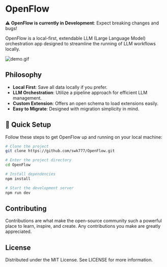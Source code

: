 # OpenFlow

⚠️ **OpenFlow is currently in Development**: Expect breaking changes and bugs!

OpenFlow is a local-first, extendable LLM (Large Language Model) orchestration app designed to streamline the running of LLM workflows locally.

![demo.gif](/demo.gif)

## Philosophy

- **Local First**: Save all data locally if you prefer.
- **LLM Orchestration**: Utilize a pipeline approach for efficient LLM management.
- **Custom Extension**: Offers an open schema to load extensions easily.
- **Easy to Migrate**: Designed with migration simplicity in mind.

## 🛫 Quick Setup

Follow these steps to get OpenFlow up and running on your local machine:

```bash
# Clone the project
git clone https://github.com/swk777/OpenFlow.git

# Enter the project directory
cd OpenFlow

# Install dependencies
npm install

# Start the development server
npm run dev

```

## Contributing

Contributions are what make the open-source community such a powerful place to learn, inspire, and create. Any contributions you make are greatly appreciated.

## License

Distributed under the MIT License. See LICENSE for more information.
